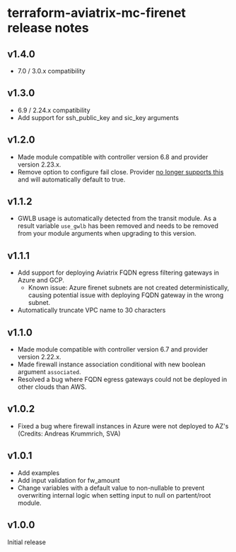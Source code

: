 # terraform-aviatrix-mc-firenet release notes

## v1.4.0
- 7.0 / 3.0.x compatibility

## v1.3.0
- 6.9 / 2.24.x compatibility
- Add support for ssh_public_key and sic_key arguments

## v1.2.0
- Made module compatible with controller version 6.8 and provider version 2.23.x.
- Remove option to configure fail close. Provider [no longer supports this](https://registry.terraform.io/providers/AviatrixSystems/aviatrix/latest/docs/guides/release-notes#enhancements) and will automatically default to true.

## v1.1.2
- GWLB usage is automatically detected from the transit module. As a result variable `use_gwlb` has been removed and needs to be removed from your module arguments when upgrading to this version.

## v1.1.1
- Add support for deploying Aviatrix FQDN egress filtering gateways in Azure and GCP.
    - Known issue: Azure firenet subnets are not created deterministically, causing potential issue with deploying FQDN gateway in the wrong subnet.
- Automatically truncate VPC name to 30 characters

## v1.1.0
- Made module compatible with controller version 6.7 and provider version 2.22.x.
- Made firewall instance association conditional with new boolean argument `associated`.
- Resolved a bug where FQDN egress gateways could not be deployed in other clouds than AWS.

## v1.0.2
- Fixed a bug where firewall instances in Azure were not deployed to AZ's (Credits: Andreas Krummrich, SVA)

## v1.0.1
- Add examples
- Add input validation for fw_amount
- Change variables with a default value to non-nullable to prevent overwriting internal logic when setting input to null on partent/root module.

## v1.0.0
Initial release
